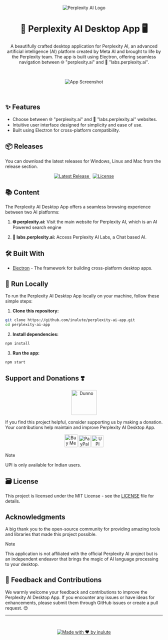 <p align="center">
  <img src="https://lh3.googleusercontent.com/drive-viewer/AEYmBYQ3SgyV50c_CgXADGixJqxgAmp5PAfArBipuo3V6POvLtlm2GPgabK4sC8jGPAtJ9ieodZe4oO_SFn1F5YzSQC7BgpfVA=s2560" alt="Perplexity AI Logo">
</p>

<h1 align="center">🚀 Perplexity AI Desktop App 🖥️</h1>

<p align="center">
  A beautifully crafted desktop application for Perplexity AI, an advanced artificial intelligence (AI) platform created by Meta AI and brought to life by the Perplexity team. The app is built using Electron, offering seamless navigation between 🌐 "perplexity.ai" and 🧪 "labs.perplexity.ai".
</p>
&nbsp;
<p align="center">
  <img src="https://lh3.googleusercontent.com/drive-viewer/AEYmBYQqy98l9gpSRoFefhQBKajfNuj9grvbE-XL_Frai2qd5WVcu_ouNHUCFZPdAt3g-98-ZxFs-Cn3FdsmG3gKVHSBsMl5vQ=s1600" alt="App Screenshot">
</p>
&nbsp;
<h2>✨ Features</h2>

- Choose between 🌐 "perplexity.ai" and 🧪 "labs.perplexity.ai" websites.
- Intuitive user interface designed for simplicity and ease of use.
- Built using Electron for cross-platform compatibility.

<h2>📦 Releases</h2>

You can download the latest releases for Windows, Linux and Mac from the release section.

<p align="center">
  <p align="center">
  <a href="https://www.pling.com/p/2107698/">
    <img src="https://img.shields.io/badge/Download-Latest-blue?style=for-the-badge" alt="Latest Release">
  </a> &nbsp;
  <a href="https://github.com/inulute/perplexity-ai-app/blob/master/LICENSE">
    <img src="https://img.shields.io/github/license/inulute/perplexity-ai-app?style=for-the-badge" alt="License">
  </a>
</p>
  </a>
</p>
</p>
<h2>📚 Content</h2>

The Perplexity AI Desktop App offers a seamless browsing experience between two AI platforms:

1. **🌐 perplexity.ai:** Visit the main website for Perplexity AI, which is an AI Powered search engine

2. **🧪 labs.perplexity.ai:** Access Perplexity AI Labs, a Chat based AI.

<h2>🛠️ Built With</h2>

- [Electron](https://www.electronjs.org/) - The framework for building cross-platform desktop apps.

<h2>🚀 Run Locally</h2>

To run the Perplexity AI Desktop App locally on your machine, follow these simple steps:

1. **Clone this repository:**

```bash
git clone https://github.com/inulute/perplexity-ai-app.git
cd perplexity-ai-app
```

2. **Install dependencies:**

```bash
npm install
```

3. **Run the app:**

```bash
npm start
```

## Support and Donations ❣️

<div align=center>
<img src="https://lh3.googleusercontent.com/drive-viewer/AEYmBYS_Bcnlttbh-x04mOek6G2carYaJcScC70fzqnC60Olq_lkZS-uh5iciWMxQm54Hv7lO7bNHKOErdInap3xVwJJhKqpnQ=s2560" alt="Dunno" width="80"/> 

</div>

If you find this project helpful, consider supporting us by making a donation. Your contributions help maintain and improve Perplexity AI Desktop App.

<div align="center">
    <a href="https://ko-fi.com/inulute">
        <img height='41' src='https://az743702.vo.msecnd.net/cdn/kofi3.png?v=0' alt='Buy Me a Coffee at ko-fi.com'></a>
  <a href="https://paypal.me/inulute"><img src="https://lh3.googleusercontent.com/drive-viewer/AEYmBYRi5IwYdDwYiCXDkNOrrn8QMzIwQcNwmaTPRXimVFcxoVv9xa3k73tyvJTjuO6rkxRUh-vEwJQqhs9MBJ8BSTaKWTdlOw=s1600" alt="PayPal" height="38" width="auto"></a>
  <a href="https://upi-inulute.vercel.app/">
      <img src="https://lh3.googleusercontent.com/drive-viewer/AEYmBYT7iC6oFKQlcKkrivUrY6eLg7z64_vGEgWg_Kko_WHIQUXsXFFpIKvXaiGbin97qetbF4iKgOqcOuxWXdHDv27e-dPO=s1600" alt="UPI Pay" height="38" width="auto">
  </a> <br>
</div>

> [!NOTE]  
> UPI is only available for Indian users.

<h2>🗃️ License</h2>

This project is licensed under the MIT License - see the [LICENSE](LICENSE) file for details.

<h2> Acknowledgments</h2>

A big thank you to the open-source community for providing amazing tools and libraries that made this project possible.

> [!NOTE]
>This application is not affiliated with the official Perplexity AI project but is an independent endeavor that brings the magic of AI language processing to your desktop.

<h2>📢 Feedback and Contributions</h2>

We warmly welcome your feedback and contributions to improve the Perplexity AI Desktop App. If you encounter any issues or have ideas for enhancements, please submit them through GitHub issues or create a pull request. 😊

---

&nbsp;
<div align="center">

  [![Made with ❤️ by inulute](https://img.shields.io/badge/Made%20with-%E2%9D%A4%EF%B8%8F%20by%20inulute-black?style=flat-square)](https://inulute.github.io/linkme/)

</div>
